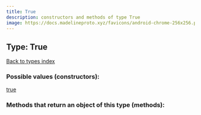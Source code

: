 ```yaml
---
title: True
description: constructors and methods of type True
image: https://docs.madelineproto.xyz/favicons/android-chrome-256x256.png
---
```

## Type: True  
[Back to types index](index.md)



### Possible values (constructors):

[true](../constructors/true.md)  



### Methods that return an object of this type (methods):



